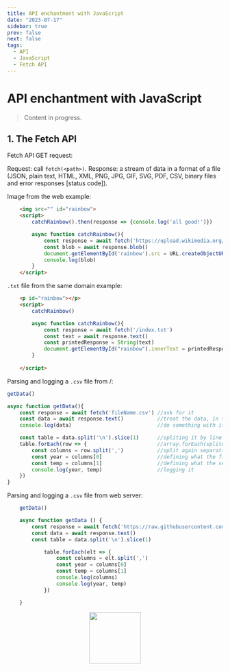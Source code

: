 ```yaml
---
title: API enchantment with JavaScript
date: "2023-07-17"
sidebar: true
prev: false
next: false
tags:
  - API
  - JavaScript
  - Fetch API
---
```


# API enchantment with JavaScript

> Content in progress.

## 1. The Fetch API 

Fetch API GET request:

Request: call `fetch(<path>)`.
Response: a stream of data in a format of a file (JSON, plain text, HTML, XML, PNG, JPG, GIF, SVG, PDF, CSV, binary files and error responses [status code]).

Image from the web example:

```html
    <img src="" id="rainbow">
    <script>
        catchRainbow().then(response => {console.log('all good!')})

        async function catchRainbow(){
            const response = await fetch('https://upload.wikimedia.org/wikipedia/commons/thumb/5/5c/Double-alaskan-rainbow.jpg/1200px-Double-alaskan-rainbow.jpg')
            const blob = await response.blob()
            document.getElementById('rainbow').src = URL.createObjectURL(blob)
            console.log(blob)
        }
    </script>
```

`.txt` file from the same domain example:

```html
    <p id="rainbow"></p>
    <script>
        catchRainbow()

        async function catchRainbow(){
            const response = await fetch('/index.txt')
            const text = await response.text()
            const printedResponse = String(text)
            document.getElementById("rainbow").innerText = printedResponse
        }
        
    </script>
```

Parsing and logging a `.csv` file from /:

```javascript
getData()

async function getData(){
    const response = await fetch('fileName.csv') //ask for it
    const data = await response.text()           //treat the data, in this case text
    console.log(data)                            //do something with it

    const table = data.split('\n').slice(1)      //spliting it by line break `\n`
    table.forEach(row => {                       //array.forEach(splitedProduct => { 
        const columns = row.split(',')           //split again separating it by columns}
        const year = columns[0]                  //defining what the first column is
        const temp = columns[1]                  //defining what the second column is
        console.log(year, temp)                  //logging it
    })
}

```
Parsing and logging a `.csv` file from web server:

```javascript
    getData()

    async function getData () {
        const response = await fetch('https://raw.githubusercontent.com/petry078/exercicios-javascript/main/planilha.csv')
        const data = await response.text()
        const table = data.split('\n').slice(1)

            table.forEach(elt => {
                const columns = elt.split(',')
                const year = columns[0]
                const temp = columns[1]
                console.log(columns)
                console.log(year, temp)
            })

    }
```

<div class="wisdom">
<img class="wisdony" src="https://upload.wikimedia.org/wikipedia/commons/9/9b/RWS_Tarot_07_Chariot.jpg" alt="">
</div>

<style>
  .wisdom {
    display: flex;
    justify-content: center;
  }

  .wisdony {
  height: 120px;
  }
</style>